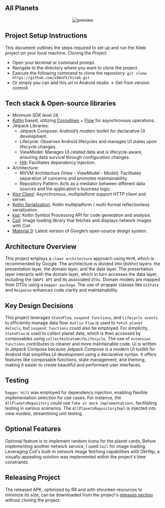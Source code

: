 ## All Planets
<p align="center">
<img src="https://github.com/user-attachments/assets/d7ab433b-f00a-433a-aa31-aa3481460d2b" alt="preview"/>
</p>

## Project Setup Instructions
This document outlines the steps required to set up and run the Xiteb project on your local machine.
Cloning the Project
- Open your terminal or command prompt.
- Navigate to the directory where you want to clone the project.
- Execute the following command to clone the repository:
  `git clone https://github.com/x86xFX/Xiteb.git`
- Or simply you can add this url in Android studio -> Get from version controll.

## Tech stack & Open-source libraries
- Minimum SDK level 24.
- [Kotlin](https://kotlinlang.org/) based, utilizing [Coroutines](https://github.com/Kotlin/kotlinx.coroutines) + [Flow](https://kotlin.github.io/kotlinx.coroutines/kotlinx-coroutines-core/kotlinx.coroutines.flow/) for asynchronous operations.
- Jetpack Libraries:
  - Jetpack Compose: Android’s modern toolkit for declarative UI development.
  - Lifecycle: Observes Android lifecycles and manages UI states upon lifecycle changes.
  - ViewModel: Manages UI-related data and is lifecycle-aware, ensuring data survival through configuration changes.
  - [Hilt](https://dagger.dev/hilt/): Facilitates dependency injection.
- Architecture:
  - MVVM Architecture (View - ViewModel - Model): Facilitates separation of concerns and promotes maintainability.
  - Repository Pattern: Acts as a mediator between different data sources and the application's business logic.
- [Ktor Client](https://ktor.io): Asynchronous, multiplatform support HTTP client and server.
- [Kotlin Serialization](https://github.com/Kotlin/kotlinx.serialization): Kotlin multiplatform / multi-format reflectionless serialization.
- [ksp](https://github.com/google/ksp): Kotlin Symbol Processing API for code generation and analysis.
- [Coil](https://coil-kt.github.io/coil/compose): Image loading library that fetches and displays network images with Coil.
- [Material 3](https://m3.material.io/): Latest version of Google’s open-source design system.

## Architecture Overview
This project employs a `clean architecture` approach using `MVVM`, which is recommended by Google. The architecture is divided into distinct layers: the presentation layer, the domain layer, and the data layer. The presentation layer interacts with the domain layer, which in turn accesses the data layer, including the `SWAPI API` and its associated `DTOs`. Domain models are mapped from DTOs using a `mapper package`. The use of wrapper classes like `UiState` and `Response` enhances code clarity and maintainability.

## Key Design Decisions
This project leverages `StateFlow`, `suspend functions`, and `Lifecycle events` to efficiently manage data flow. `Kotlin Flow` is used to `fetch planet details`, but `suspend functions` could also be employed. For simplicity, `StateFlow` is used to collect planet data, which is then accessed by composables using `collectAsStateWithLifecycle`. The use of `extension functions` contributes to cleaner and more maintainable code. Ui is written in Jetpack Compose because Jetpack Compose is a modern UI toolkit for Android that simplifies UI development using a declarative syntax. It offers features like composable functions, state management, and theming, making it easier to create beautiful and performant user interfaces.

## Testing
`Dagger Hilt` was employed for dependency injection, enabling flexible implementation selection for use cases. For instance, the `AllPlanetsRepository` could use `fake or mock implementations`, facilitating testing in various scenarios. The `AllPlanetsRepositoryImpl` is injected into view models, streamlining unit testing.

## Optional Features
Optional feature is to implement random icons for the planet cards, Before implementing another network service, I used `Coil` for image loading. Leveraging Coil's built-in network image fetching capabilities with OkHttp, a visually appealing solution was implemented within the project's time constraints.

## Releasing Project
The released APK, optimized by R8 and with shrunken resources to minimize its size, can be downloaded from the project's [releases section](https://github.com/x86xFX/Xiteb/releases/tag/Latest) without cloning the project.
